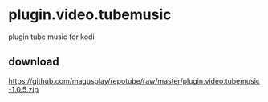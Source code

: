# plugin.video.tubemusic
plugin tube music for kodi

## download
https://github.com/magusplay/repotube/raw/master/plugin.video.tubemusic-1.0.5.zip
